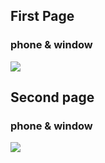 ## First Page

### phone & window 


<img src="https://img1.daumcdn.net/thumb/R1280x0/?scode=mtistory2&fname=https%3A%2F%2Fblog.kakaocdn.net%2Fdn%2FbCClgJ%2FbtsK8SIEdJ1%2FlnDAywImRRCXRqB7AQJNt0%2Fimg.png" />







## Second page

### phone & window 
<img src="https://img1.daumcdn.net/thumb/R1280x0/?scode=mtistory2&fname=https%3A%2F%2Fblog.kakaocdn.net%2Fdn%2FdZ2juJ%2FbtsK82dnLYx%2FJwcRAqyft1dhCDy1ebrnL0%2Fimg.png" />

